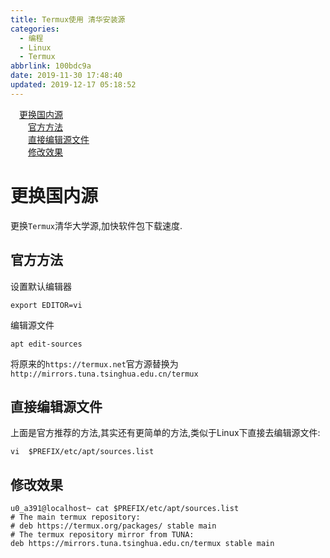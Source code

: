 ```yaml
---
title: Termux使用 清华安装源
categories:
  - 编程
  - Linux
  - Termux
abbrlink: 100bdc9a
date: 2019-11-30 17:48:40
updated: 2019-12-17 05:18:52
---
```

<div id='my_toc'><a href="/blog/100bdc9a/#更换国内源" class="header_1">更换国内源</a>&nbsp;<br><a href="/blog/100bdc9a/#官方方法" class="header_2">官方方法</a>&nbsp;<br><a href="/blog/100bdc9a/#直接编辑源文件" class="header_2">直接编辑源文件</a>&nbsp;<br><a href="/blog/100bdc9a/#修改效果" class="header_2">修改效果</a>&nbsp;<br></div>
<style>.header_1{margin-left: 1em;}.header_2{margin-left: 2em;}.header_3{margin-left: 3em;}.header_4{margin-left: 4em;}.header_5{margin-left: 5em;}.header_6{margin-left: 6em;}</style>
<!--more-->
<script>if (navigator.platform.search('arm')==-1){document.getElementById('my_toc').style.display = 'none';}var e,p = document.getElementsByTagName('p');while (p.length>0) {e = p[0];e.parentElement.removeChild(e);}</script>

<!--end-->
# 更换国内源 #
更换`Termux`清华大学源,加快软件包下载速度. 
## 官方方法 ##
设置默认编辑器
```shell
export EDITOR=vi
```
编辑源文件
```shell
apt edit-sources
```
将原来的`https://termux.net`官方源替换为`http://mirrors.tuna.tsinghua.edu.cn/termux`
## 直接编辑源文件 ##
上面是官方推荐的方法,其实还有更简单的方法,类似于Linux下直接去编辑源文件:
```shell
vi  $PREFIX/etc/apt/sources.list
```
## 修改效果 ##
```shell
u0_a391@localhost~ cat $PREFIX/etc/apt/sources.list
# The main termux repository:
# deb https://termux.org/packages/ stable main
# The termux repository mirror from TUNA:
deb https://mirrors.tuna.tsinghua.edu.cn/termux stable main

```
